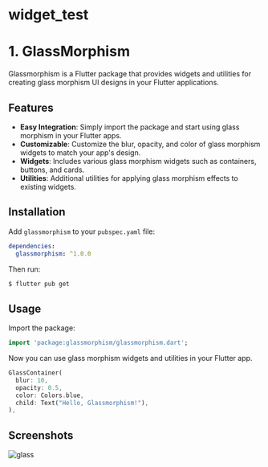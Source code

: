 # widget_test

# 1. GlassMorphism

Glassmorphism is a Flutter package that provides widgets and utilities for creating glass morphism UI designs in your Flutter applications.

## Features

- **Easy Integration**: Simply import the package and start using glass morphism in your Flutter apps.
- **Customizable**: Customize the blur, opacity, and color of glass morphism widgets to match your app's design.
- **Widgets**: Includes various glass morphism widgets such as containers, buttons, and cards.
- **Utilities**: Additional utilities for applying glass morphism effects to existing widgets.

## Installation

Add `glassmorphism` to your `pubspec.yaml` file:

```yaml
dependencies:
  glassmorphism: ^1.0.0
```

Then run:

```bash
$ flutter pub get
```

## Usage

Import the package:

```dart
import 'package:glassmorphism/glassmorphism.dart';
```

Now you can use glass morphism widgets and utilities in your Flutter app.

```dart
GlassContainer(
  blur: 10,
  opacity: 0.5,
  color: Colors.blue,
  child: Text("Hello, Glassmorphism!"),
),
```

## Screenshots

![glass](https://github.com/Zimil-Patel/widget_test/assets/112332000/52138088-3de1-426d-bd64-961dbde54b5b)
